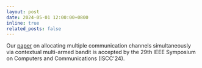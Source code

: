 ```yaml
---
layout: post
date: 2024-05-01 12:00:00+0800
inline: true
related_posts: false
---
```


Our [paper](https://ieeexplore.ieee.org/abstract/document/10733671) on allocating multiple communication channels simultaneously via contextual multi-armed bandit is accepted by the 29th IEEE Symposium on Computers and Communications (ISCC'24).

